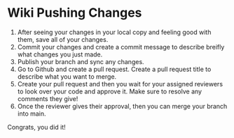 # Wiki Pushing Changes

1. After seeing your changes in your local copy and feeling good with them, save all of your changes.
2. Commit your changes and create a commit message to describe breifly what changes you just made.
3. Publish your branch and sync any changes.
4. Go to Github and create a pull request. Create a pull request title to describe what you want to merge.
5. Create your pull request and then you wait for your assigned reviewers to look  over your code and approve it. Make sure to resolve any comments they give!
6. Once the reviewer gives their approval, then you can merge your branch into main. 

Congrats, you did it!
